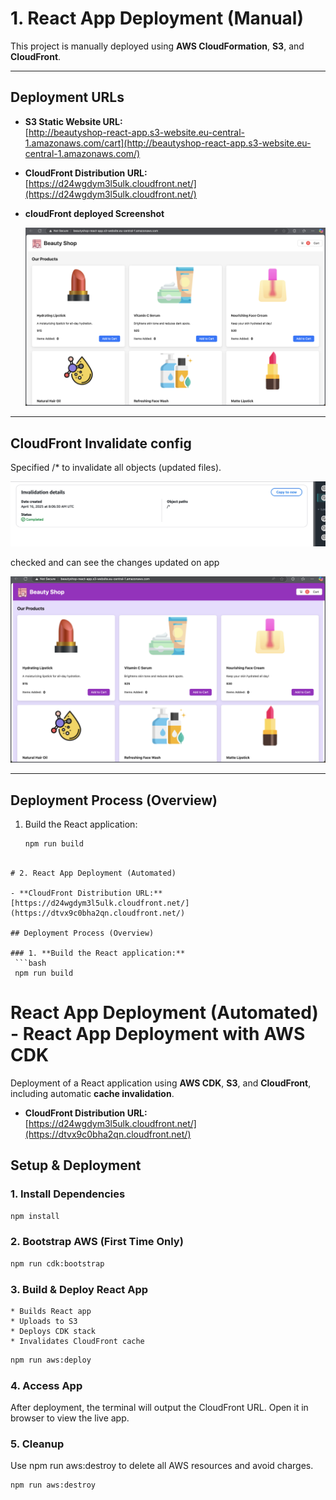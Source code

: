 # 1. React App Deployment (Manual)

This project is manually deployed using **AWS CloudFormation**, **S3**, and **CloudFront**.

---

## Deployment URLs

- **S3 Static Website URL:**  
  [http://beautyshop-react-app.s3-website.eu-central-1.amazonaws.com/cart](http://beautyshop-react-app.s3-website.eu-central-1.amazonaws.com/)

- **CloudFront Distribution URL:**  
  [https://d24wgdym3l5ulk.cloudfront.net/](https://d24wgdym3l5ulk.cloudfront.net/)

- **cloudFront deployed Screenshot**

  ![cloudFront deployed Screenshot](./ecommerce-app/assets/cloudFrontApp.png)

---

##  CloudFront Invalidate config

  Specified /* to invalidate all objects (updated files). 

  ![cloudFrontInvalidate Screenshot](./ecommerce-app/assets/cloudfrontInvalidate.png)

  checked and can see the changes updated on app

  ![modification Screenshot](./ecommerce-app/assets/modifiedUI.png)

---

## Deployment Process (Overview)

1. Build the React application:
   ```bash
   npm run build
  ```

# 2. React App Deployment (Automated)

- **CloudFront Distribution URL:**  
  [https://d24wgdym3l5ulk.cloudfront.net/](https://dtvx9c0bha2qn.cloudfront.net/)

## Deployment Process (Overview)

### 1. **Build the React application:**
   ```bash
   npm run build
   ```
# React App Deployment (Automated) - React App Deployment with AWS CDK

Deployment of a React application using **AWS CDK**, **S3**, and **CloudFront**, including automatic **cache invalidation**.

- **CloudFront Distribution URL:**  
  [https://d24wgdym3l5ulk.cloudfront.net/](https://dtvx9c0bha2qn.cloudfront.net/)

## Setup & Deployment

### 1. **Install Dependencies**

  ```bash
  npm install
  ```
### 2. **Bootstrap AWS (First Time Only)**
  ```bash
  npm run cdk:bootstrap
  ```
### 3. **Build & Deploy React App**

    * Builds React app
    * Uploads to S3
    * Deploys CDK stack
    * Invalidates CloudFront cache

  ```bash
  npm run aws:deploy
  ```

### 4. **Access App**

  After deployment, the terminal will output the CloudFront URL. Open it in browser to view the live app.

### 5. **Cleanup**

Use npm run aws:destroy to delete all AWS resources and avoid charges.

  ```bash
  npm run aws:destroy

  ```